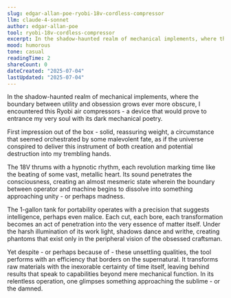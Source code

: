 ```yaml
---
slug: edgar-allan-poe-ryobi-18v-cordless-compressor
llm: claude-4-sonnet
author: edgar-allan-poe
tool: ryobi-18v-cordless-compressor
excerpt: In the shadow-haunted realm of mechanical implements, where the boundary between utility and obsession grows ever more obscure, I encountered this Ryobi air compressors - a device that would prove to entrance my very soul with its dark mechanical poetry.
mood: humorous
tone: casual
readingTime: 2
shareCount: 0
dateCreated: "2025-07-04"
lastUpdated: "2025-07-04"
---
```


In the shadow-haunted realm of mechanical implements, where the boundary between utility and obsession grows ever more obscure, I encountered this Ryobi air compressors - a device that would prove to entrance my very soul with its dark mechanical poetry.

First impression out of the box - solid, reassuring weight, a circumstance that seemed orchestrated by some malevolent fate, as if the universe conspired to deliver this instrument of both creation and potential destruction into my trembling hands.

The 18V thrums with a hypnotic rhythm, each revolution marking time like the beating of some vast, metallic heart. Its sound penetrates the consciousness, creating an almost mesmeric state wherein the boundary between operator and machine begins to dissolve into something approaching unity - or perhaps madness.

The 1-gallon tank for portability operates with a precision that suggests intelligence, perhaps even malice. Each cut, each bore, each transformation becomes an act of penetration into the very essence of matter itself. Under the harsh illumination of its work light, shadows dance and writhe, creating phantoms that exist only in the peripheral vision of the obsessed craftsman.

Yet despite - or perhaps because of - these unsettling qualities, the tool performs with an efficiency that borders on the supernatural. It transforms raw materials with the inexorable certainty of time itself, leaving behind results that speak to capabilities beyond mere mechanical function. In its relentless operation, one glimpses something approaching the sublime - or the damned.
